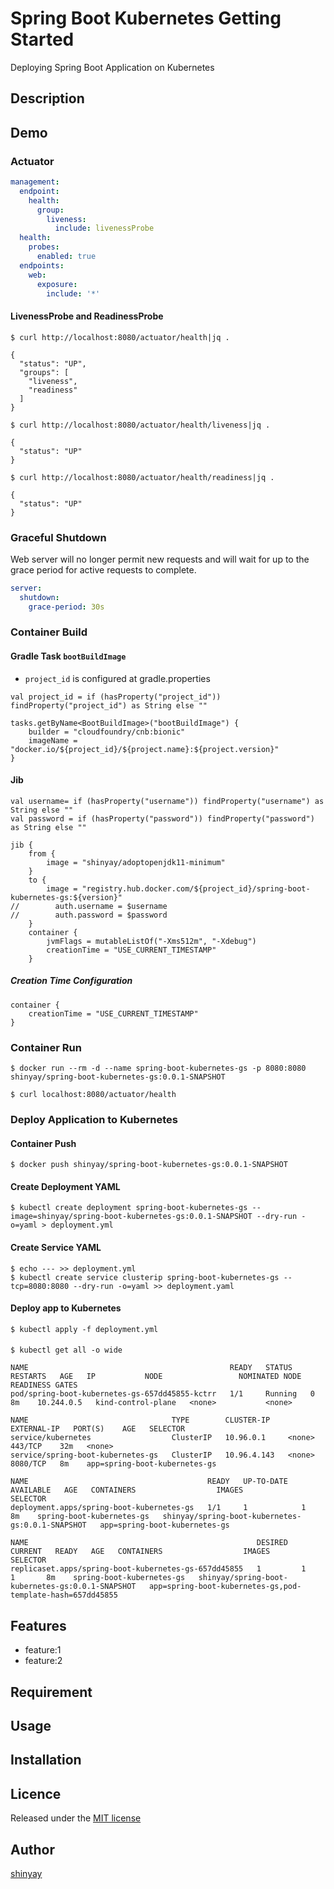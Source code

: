 # Spring Boot Kubernetes Getting Started

Deploying Spring Boot Application on Kubernetes

## Description

## Demo

### Actuator
```yaml
management:
  endpoint:
    health:
      group:
        liveness:
          include: livenessProbe
  health:
    probes:
      enabled: true
  endpoints:
    web:
      exposure:
        include: '*'
```

#### LivenessProbe and ReadinessProbe
```
$ curl http://localhost:8080/actuator/health|jq .

{
  "status": "UP",
  "groups": [
    "liveness",
    "readiness"
  ]
}
```

```
$ curl http://localhost:8080/actuator/health/liveness|jq .

{
  "status": "UP"
}
```

```
$ curl http://localhost:8080/actuator/health/readiness|jq .

{
  "status": "UP"
}
```

### Graceful Shutdown
Web server will no longer permit new requests and will wait for up to the grace period for active requests to complete.
```yaml
server:
  shutdown:
    grace-period: 30s
```

### Container Build
#### Gradle Task `bootBuildImage`

- `project_id` is configured at gradle.properties

```
val project_id = if (hasProperty("project_id")) findProperty("project_id") as String else ""

tasks.getByName<BootBuildImage>("bootBuildImage") {
	builder = "cloudfoundry/cnb:bionic"
	imageName = "docker.io/${project_id}/${project.name}:${project.version}"
}
```

#### Jib

```
val username= if (hasProperty("username")) findProperty("username") as String else ""
val password = if (hasProperty("password")) findProperty("password") as String else ""

jib {
	from {
		image = "shinyay/adoptopenjdk11-minimum"
	}
	to {
		image = "registry.hub.docker.com/${project_id}/spring-boot-kubernetes-gs:${version}"
//        auth.username = $username
//        auth.password = $password
	}
	container {
		jvmFlags = mutableListOf("-Xms512m", "-Xdebug")
		creationTime = "USE_CURRENT_TIMESTAMP"
	}
```

##### Creation Time Configuration
```
container {
	creationTime = "USE_CURRENT_TIMESTAMP"
}
```

### Container Run
```
$ docker run --rm -d --name spring-boot-kubernetes-gs -p 8080:8080 shinyay/spring-boot-kubernetes-gs:0.0.1-SNAPSHOT
```
```
$ curl localhost:8080/actuator/health
```

### Deploy Application to Kubernetes

#### Container Push
```
$ docker push shinyay/spring-boot-kubernetes-gs:0.0.1-SNAPSHOT
```

#### Create Deployment YAML
```
$ kubectl create deployment spring-boot-kubernetes-gs --image=shinyay/spring-boot-kubernetes-gs:0.0.1-SNAPSHOT --dry-run -o=yaml > deployment.yml
```

#### Create Service YAML
```
$ echo --- >> deployment.yml
$ kubectl create service clusterip spring-boot-kubernetes-gs --tcp=8080:8080 --dry-run -o=yaml >> deployment.yaml
```

#### Deploy app to Kubernetes
```
$ kubectl apply -f deployment.yml
```

####
```
$ kubectl get all -o wide

NAME                                             READY   STATUS    RESTARTS   AGE   IP           NODE                 NOMINATED NODE   READINESS GATES
pod/spring-boot-kubernetes-gs-657dd45855-kctrr   1/1     Running   0          8m    10.244.0.5   kind-control-plane   <none>           <none>

NAME                                TYPE        CLUSTER-IP    EXTERNAL-IP   PORT(S)    AGE   SELECTOR
service/kubernetes                  ClusterIP   10.96.0.1     <none>        443/TCP    32m   <none>
service/spring-boot-kubernetes-gs   ClusterIP   10.96.4.143   <none>        8080/TCP   8m    app=spring-boot-kubernetes-gs

NAME                                        READY   UP-TO-DATE   AVAILABLE   AGE   CONTAINERS                  IMAGES                                             SELECTOR
deployment.apps/spring-boot-kubernetes-gs   1/1     1            1           8m    spring-boot-kubernetes-gs   shinyay/spring-boot-kubernetes-gs:0.0.1-SNAPSHOT   app=spring-boot-kubernetes-gs

NAME                                                   DESIRED   CURRENT   READY   AGE   CONTAINERS                  IMAGES                                             SELECTOR
replicaset.apps/spring-boot-kubernetes-gs-657dd45855   1         1         1       8m    spring-boot-kubernetes-gs   shinyay/spring-boot-kubernetes-gs:0.0.1-SNAPSHOT   app=spring-boot-kubernetes-gs,pod-template-hash=657dd45855
```

## Features

- feature:1
- feature:2

## Requirement

## Usage

## Installation

## Licence

Released under the [MIT license](https://gist.githubusercontent.com/shinyay/56e54ee4c0e22db8211e05e70a63247e/raw/34c6fdd50d54aa8e23560c296424aeb61599aa71/LICENSE)

## Author

[shinyay](https://github.com/shinyay)
